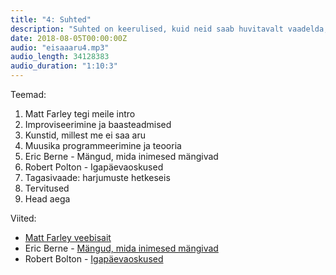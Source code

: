 ```yaml
---
title: "4: Suhted"
description: "Suhted on keerulised, kuid neid saab huvitavalt vaadelda, tuvastada mustreid, nimetada mänge ja olla teadlik teesulgudest."
date: 2018-08-05T00:00:00Z
audio: "eisaaaru4.mp3"
audio_length: 34128383
audio_duration: "1:10:3"
---
```

Teemad:

  1. Matt Farley tegi meile intro
  1. Improviseerimine ja baasteadmised
  1. Kunstid, millest me ei saa aru
  1. Muusika programmeerimine ja teooria
  1. Eric Berne - Mängud, mida inimesed mängivad
  1. Robert Polton - Igapäevaoskused
  1. Tagasivaade: harjumuste hetkeseis
  1. Tervitused
  1. Head aega

Viited:

  * [Matt Farley veebisait](http://moternmedia.com)
  * Eric Berne - [Mängud, mida inimesed mängivad](https://www.digar.ee/arhiiv/nlib-digar:242638)
  * Robert Bolton - [Igapäevaoskused](https://www.ester.ee/record=b4511883*est)
